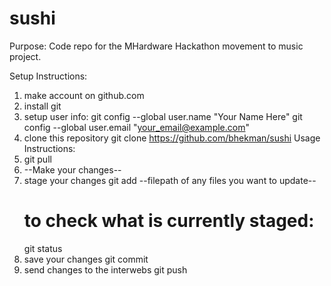 sushi
=====

Purpose:
Code repo for the MHardware Hackathon movement to music project.

Setup Instructions:
1. make account on github.com
2. install git
3. setup user info:
    git config --global user.name "Your Name Here"
    git config --global user.email "your_email@example.com"
4. clone this repository
    git clone https://github.com/bhekman/sushi
Usage Instructions:
1. git pull
2. --Make your changes--
3. stage your changes
    git add --filepath of any files you want to update--
    # to check what is currently staged:
    git status
4. save your changes
    git commit
5. send changes to the interwebs
    git push
